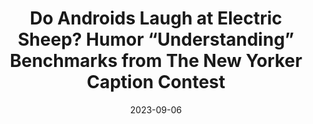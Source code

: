 ---
layout: seminar-post
title: 'Do Androids Laugh at Electric Sheep? Humor “Understanding” Benchmarks from The New Yorker Caption Contest'
subtitle: ''
categories: NLP
tags: [LLM]
date: 2023-09-06
pdf_url: 'https://drive.google.com/file/d/1G6dB1Dej2WI68uTkc3EMKaUMI65ev8WS/preview'
---
